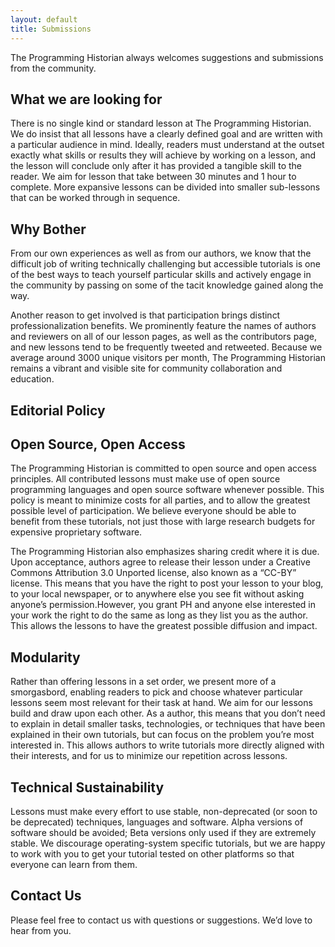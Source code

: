 ```yaml
---
layout: default
title: Submissions
---
```


The Programming Historian always welcomes suggestions and submissions from the community.

What we are looking for
-----------------------

There is no single kind or standard lesson at The Programming Historian. We do insist that all lessons have a clearly defined goal and are written with a particular audience in mind. Ideally, readers must understand at the outset exactly what skills or results they will achieve by working on a lesson, and the lesson will conclude only after it has provided a tangible skill to the reader. We aim for lesson that take between 30 minutes and 1 hour to complete. More expansive lessons can be divided into smaller sub-lessons that can be worked through in sequence.

Why Bother
----------

From our own experiences as well as from our authors, we know that the difficult job of writing technically challenging but accessible tutorials is one of the best ways to teach yourself particular skills and actively engage in the community by passing on some of the tacit knowledge gained along the way.

Another reason to get involved is that participation brings distinct professionalization benefits. We prominently feature the names of authors and reviewers on all of our lesson pages, as well as the contributors page, and new lessons tend to be frequently tweeted and retweeted. Because we average around 3000 unique visitors per month, The Programming Historian remains a vibrant and visible site for community collaboration and education.

Editorial Policy
----------------

## Open Source, Open Access

The Programming Historian is committed to open source and open access principles. All contributed lessons must make use of open source programming languages and open source software whenever possible. This policy is meant to minimize costs for all parties, and to allow the greatest possible level of participation. We believe everyone should be able to benefit from these tutorials, not just those with large research budgets for expensive proprietary software.

The Programming Historian also emphasizes sharing credit where it is due. Upon acceptance, authors agree to release their lesson under a Creative Commons Attribution 3.0 Unported license, also known as a “CC-BY” license. This means that you have the right to post your lesson to your blog, to your local newspaper, or to anywhere else you see fit without asking anyone’s permission.However, you grant PH and anyone else interested in your work the right to do the same as long as they list you as the author. This allows the lessons to have the greatest possible diffusion and impact.

## Modularity

Rather than offering lessons in a set order, we present more of a smorgasbord, enabling readers to pick and choose whatever particular lessons seem most relevant for their task at hand. We aim for our lessons build and draw upon each other. As a author, this means that you don’t need to explain in detail smaller tasks, technologies, or techniques that have been explained in their own tutorials, but can focus on the problem you’re most interested in. This allows authors to write tutorials more directly aligned with their interests, and for us to minimize our repetition across lessons.

## Technical Sustainability

Lessons must make every effort to use stable, non-deprecated (or soon to be deprecated) techniques, languages and software. Alpha versions of software should be avoided; Beta versions only used if they are extremely stable. We discourage operating-system specific tutorials, but we are happy to work with you to get your tutorial tested on other platforms so that everyone can learn from them.

## Contact Us

Please feel free to contact us with questions or suggestions. We’d love to hear from you.